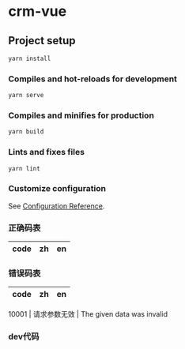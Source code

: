 # crm-vue

## Project setup

```javascript
yarn install
```

### Compiles and hot-reloads for development

```javascript
yarn serve
```

### Compiles and minifies for production

```javascript
yarn build
```

### Lints and fixes files

```javascript
yarn lint
```

### Customize configuration

See [Configuration Reference](https://cli.vuejs.org/config/).

### 正确码表

code | zh | en
--- | --- | ---

### 错误码表

code | zh | en
--- | --- | ---

10001 | 请求参数无效 | The given data was invalid

### dev代码